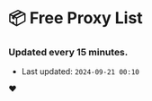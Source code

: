 # :package: Free Proxy List
### Updated every 15 minutes.

- Last updated: `2024-09-21 00:10`

:heart:
